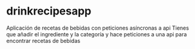 # drinkrecipesapp
Aplicación de recetas de bebidas con peticiones asíncronas a api
Tienes que añadir el ingrediente y la categoría y hace peticiones a una api para encontrar recetas de bebidas

